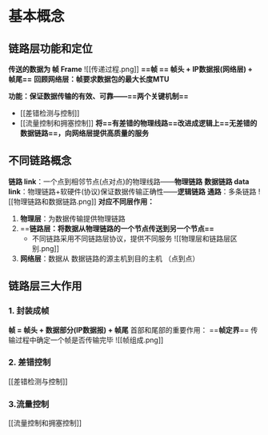 # 基本概念
## 链路层功能和定位
**传送的数据为 帧 Frame**
![[传递过程.png]]
**==帧 == 帧头 + IP数据报(网络层) + 帧尾==**
	**回顾网络层：帧要求数据包的最大长度MTU**

**功能：保证数据传输的有效、可靠——==两个关键机制==**
- [[差错检测与控制]]
- [[流量控制和拥塞控制]]
**将==有差错的物理线路==改进成逻辑上==无差错的数据链路==，向网络层提供高质量的服务**

## 不同链路概念
**链路 link**：一个点到相邻节点(点对点)的物理线路——**物理链路**
**数据链路 data link**：物理链路+软硬件(协议)保证数据传输正确性——**逻辑链路**
**通路**：多条链路
![[物理链路和数据链路.png]]
**对应不同层作用：**
1. **物理层**：为数据传输提供物理链路
2. ==**链路层：将数据从物理链路的一个节点传送到另一个节点==**
	- 不同链路采用不同链路层协议，提供不同服务
![[物理层和链路层区别.png]]
3. **网络层**：数据从 数据链路的源主机到目的主机 （点到点）

## 链路层三大作用

### **1. 封装成帧**
**帧 = 帧头 + 数据部分(IP数据报) + 帧尾**
首部和尾部的重要作用： ==**帧定界**==
	传输过程中确定一个帧是否传输完毕
![[帧组成.png]]
### 2. 差错控制
[[差错检测与控制]]
### 3.流量控制
[[流量控制和拥塞控制]]